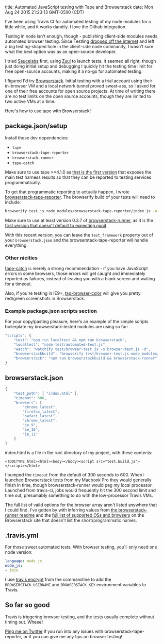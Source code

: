 title: Automated JavaScript testing with Tape and Browserstack
date: Mon Aug 24 2015 21:23:13 GMT-0500 (CDT)

I've been using Travis CI for automated testing of my node modules for a little while, and it works dandily.  I love the Github integration.

Testing in node isn't enough, though - publishing client-side modules needs automated browser testing.  Since Testling [dropped off the internet](https://github.com/substack/testling/issues/88) and left a big testing-shaped hole in the client-side node community, I wasn't sure what the best option was as an open-source developer.

I tried [Saucelabs](https://saucelabs.com/) first, using [Zuul](https://github.com/defunctzombie/zuul) to launch tests.  It seemed all right, though just doing initial setup and debugging I quickly hit the testing time limit for free open-source accounts, making it a no-go for automated testing.

I figured I'd try [Browserstack](https://www.browserstack.com).  Initial testing with a trial account using their in-browser VM and a local network tunnel proved sweet-ass, so I asked for one of their free accounts for open source projects.  At time of writing there are no test limits on the open source accounts, though they are limited to two active VMs at a time.

Here's how to use tape with Browserstack!

## package.json/setup

Install these dev dependencies:

- `tape`
- `browserstack-tape-reporter`
- `browserstack-runner`
- `tape-catch`

Make sure to use tape >=4.1.0 as [that is the first version](https://github.com/substack/tape/pull/170) that exposes the main test harness results so that they can be reported to testing services programmatically.

To get that programmatic reporting to actually happen, I wrote [browserstack-tape-reporter](https://github.com/TehShrike/browserstack-tape-reporter).  The browserify build of your tests will need to include:

```sh
browserify test.js node_modules/browserstack-tape-reporter/index.js -o test.build.js -d
```

Make sure to use at least version 0.3.7 of [browserstack-runner](https://github.com/browserstack/browserstack-runner), as it is the [first version that doesn't default to expecting qunit](https://github.com/browserstack/browserstack-runner/pull/127).

With this recent version, you can leave the `test_framework` property out of your `browserstack.json` and the browserstack-tape-reporter will handle everything.

### Other nicities

[tape-catch](https://github.com/michaelrhodes/tape-catch) is merely a strong recommendation - if you have JavaScript errors in some browsers, those errors will get caught and immediately reported as failures, instead of leaving you with a blank screen and waiting for a timeout.

Also, if you're testing in IE9+, [tap-browser-color](https://github.com/kirbysayshi/tap-browser-color) will give you pretty red/green screenshots in Browserstack.

### Example package.json scripts section

For your copy/pasting pleasure, here's an example of the simple scripts boilerplate my browserstack-tested modules are using so far:

```js
"scripts": {
	"test": "npm run localtest && npm run browserstack",
	"localtest": "node test/automated-test.js",
	"watch": "watchify test/browser-test.js -o browser-test.js -d",
	"browserstackbuild": "browserify test/browser-test.js node_modules/browserstack-tape-reporter/index.js -o browser-test.js -d",
	"browserstack": "npm run browserstackbuild && browserstack-runner"
}
```

## browserstack.json

```js
{
	"test_path": [ "index.html" ],
	"timeout": 600,
	"browsers": [
		"chrome_latest",
		"firefox_latest",
		"safari_latest",
		"chrome_latest",
		"ie_9",
		"ie_10",
		"ie_11"
	]
}
```

index.html is a file in the root directory of my project, with these contents:

	<!DOCTYPE html><html><body></body><script src="test.build.js"></script></html>

I bumped the `timeout` from the default of 300 seconds to 600.  When I launched Browserstack tests from my Macbook Pro they would generally finish in time, though browserstack-runner would peg my local processor.  Launched from travis-ci, jobs would frequently hit the 300 second limit and time out, presumably something to do with the low-processor Travis VMs.

The full list of valid options for the browser array aren't listed anywhere that I could find.  I've gotten by with inferring values from [the browserstack-runner readme](https://github.com/browserstack/browserstack-runner#compact-browsers-configuration) and the [full list of supported OSs and browsers](https://www.browserstack.com/list-of-browsers-and-platforms?product=live) on the Browserstack site that doesn't list the short/programmatic names.

## .travis.yml

For those sweet automated tests.  With browser testing, you'll only need one node version:

```yaml
language: node_js
node_js:
- iojs
```

I use [travis encrypt](https://github.com/travis-ci/travis.rb#encrypt) from the commandline to add the `BROWSERSTACK_USERNAME` and `BROWSERSTACK_KEY` environment variables to Travis.

## So far so good

Travis is triggering browser testing, and the tests usually complete without timing out.  Wheee!

[Ping me on Twitter](https://twitter.com/TehShrike) if you run into any issues with browserstack-tape-reporter, or if you can give me any tips on browser testing!
